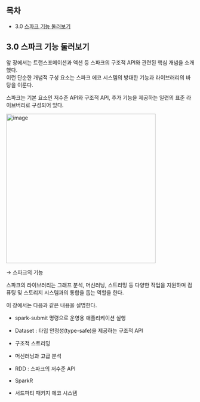 ## 목차

- 3.0 [스파크 기능 둘러보기](#30-스파크-기능-둘러보기)

## 3.0 스파크 기능 둘러보기

앞 장에서는 트랜스포메이션과 액션 등 스파크의 구조적 API와 관련된 핵심 개념을 소개했다.  
이런 단순한 개념적 구성 요소는 스파크 에코 시스템의 방대한 기능과 라이브러리의 바탕을 이룬다.

스파크는 기본 요소인 저수준 API와 구조적 API, 추가 기능을 제공하는 일련의 표준 라이브버리로 구성되어 있다.

<img width="400" alt="image" src="https://github.com/usuyn/TIL/assets/68963707/7c97e698-da68-4933-af64-e5dceec59153">

$\rightarrow$ 스파크의 기능

스파크의 라이브러리는 그래프 분석, 머신러닝, 스트리밍 등 다양한 작업을 지원하며 컴퓨팅 및 스토리지 시스템과의 통합을 돕는 역할을 한다.

이 장에서는 다음과 같은 내용을 설명한다.

- spark-submit 명령으로 운영용 애플리케이션 실행

- Dataset : 타입 안정성(type-safe)을 제공하는 구조적 API

- 구조적 스트리밍

- 머신러닝과 고급 분석

- RDD : 스파크의 저수준 API

- SparkR

- 서드파티 패키지 에코 시스템
